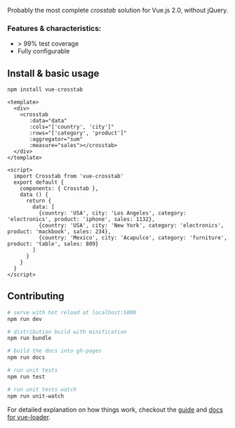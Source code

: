 Probably the most complete *crosstab* solution for Vue.js 2.0, without jQuery.

### Features & characteristics:
* \> 99% test coverage
* Fully configurable

## Install & basic usage

```bash
npm install vue-crosstab
```

```vue
<template>
  <div>
    <crosstab
       :data="data"
       :cols="['country', 'city']"
       :rows="['category', 'product']"
       :aggregator="sum"
       :measure="sales"></crosstab>
  </div>
</template>

<script>
  import Crosstab from 'vue-crosstab'
  export default {
    components: { Crosstab },
    data () {
      return {
        data: [
          {country: 'USA', city: 'Los Angeles', category: 'electronics', product: 'iphone', sales: 1132},
          {country: 'USA', city: 'New York', category: 'electronics', product: 'mackbook', sales: 234},
          {country: 'Mexico', city: 'Acapulco', category: 'furniture', product: 'table', sales: 809}
        ]
      }
    }
  }
</script>
```

## Contributing

``` bash
# serve with hot reload at localhost:5000
npm run dev

# distribution build with minification
npm run bundle

# build the docs into gh-pages
npm run docs

# run unit tests
npm run test

# run unit tests watch
npm run unit-watch

```

For detailed explanation on how things work, checkout the [guide](http://vuejs-templates.github.io/webpack/) and [docs for vue-loader](http://vuejs.github.io/vue-loader).
